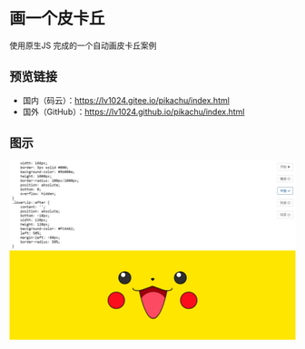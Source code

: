 # 画一个皮卡丘

使用原生JS 完成的一个自动画皮卡丘案例

## 预览链接

- 国内（码云）：https://lv1024.gitee.io/pikachu/index.html
- 国外（GitHub）：https://lv1024.github.io/pikachu/index.html

## 图示

![示例图片](./img/demo-pikachu.jpg)



